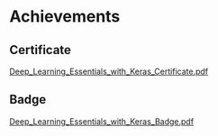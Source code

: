 

# Achievements
## Certificate
[Deep_Learning_Essentials_with_Keras_Certificate.pdf](https://prod-files-secure.s3.us-west-2.amazonaws.com/03e82b26-cccb-4906-bb56-adabcbdc0655/f5cf1405-8a02-49a4-beb6-3d50b033ba6e/Deep_Learning_Essentials_with_Keras_Certificate.pdf?X-Amz-Algorithm=AWS4-HMAC-SHA256&X-Amz-Content-Sha256=UNSIGNED-PAYLOAD&X-Amz-Credential=ASIAZI2LB466TZTM3L5T%2F20250205%2Fus-west-2%2Fs3%2Faws4_request&X-Amz-Date=20250205T071400Z&X-Amz-Expires=3600&X-Amz-Security-Token=IQoJb3JpZ2luX2VjECcaCXVzLXdlc3QtMiJHMEUCIQDLosHzAqk1CrXFw82bULKRvVodeVEWzRxw3%2FxIFrkSvQIgOLDPlbQpMT59cMNpCX%2FNUo%2BYSLKV0cKezgAodUXQnjUq%2FwMIQBAAGgw2Mzc0MjMxODM4MDUiDE2njFg007wuF3bUVSrcA6IZ7BGgXAGAbHoi%2B8tjcdG1E74dUSnh0R5Yuhx3WwoUh2rGYgfiNJ6TYZf12YTk12%2FBdFgtY%2FBkNj4irZnejB17jAivHR26Be%2FyaOzIFKzJiRx5GNlMb1VlhgZyZszMRv%2FxCXaVt3NPs5vOQaGfkCAKjrP3c8Fisd%2BRIoXH9ptLce%2BNWkOM7EfvPwuMwS3dLXFbHitN%2Fxypapk%2B9VJoXKTMGSoE11gJFR6hyWdzZsUYLZ4LYJ7TyDfe4wJwlOvg3RNQdksoGDipNeNj0IFfDQFlcX3V%2B7ZDjNcMbqzV5R2uO3anAtbxRTzH4tNB54gRsmym9zxFQY586uAKEMi%2BKVcbmv8E%2FFPzamOHotsL5oar7%2F3Vpl1BLyYb5XMq4AEa3lEQpzy7j4Xhzx6xDbtiOmEk8jCuk3CaJDPV41pfEJ9adwbGCCJUt7w6oBnwtlYmJKIjm6EdVYY%2BGhQ%2FcT5wU5O%2BE1ix4SYttgL8gT26TnLf5WdyQ%2BeqhtoFO15jiiqDs%2FUYwv%2Bunc2QTKcOuXSGiRwFf9y5%2Bg%2BPeiY%2Bi266iXIZENkzfHY2o1%2FNTUZAiczS9iU6hnj9H8zS8vCobXWWaO1vzJ%2FbMzjolqx1YIb4dImloOYpoeTRDjKeelLgMPSVjL0GOqUBLMS1pKPpDzrFUxN70zQgfIOYzYukTPR5gCgM8rS9ZXP6GAEXONKtxS8LtWM5IFcTKFnzOpVYQZW%2FW3wSZraQix5NzT0d3n0r4Lwuq0A0cOX1sM23w2N2BzAtT20q%2FQQwXdgyp%2BMdL1V5Ah0nzy9GVs88ltfvJQqsGOpyAMtcUgysibLUYr1gIK8edh3U6AIx7b9o1BEoRUsS5xe0tjiSXt4ow7KO&X-Amz-Signature=97ba0509badc996c4e77da9386b366f114e4399d6a6d9e264eac800b358b7641&X-Amz-SignedHeaders=host&x-id=GetObject)
## Badge
[Deep_Learning_Essentials_with_Keras_Badge.pdf](https://prod-files-secure.s3.us-west-2.amazonaws.com/03e82b26-cccb-4906-bb56-adabcbdc0655/5c209097-6d96-477f-a031-edc11aa6225f/Deep_Learning_Essentials_with_Keras_Badge.pdf?X-Amz-Algorithm=AWS4-HMAC-SHA256&X-Amz-Content-Sha256=UNSIGNED-PAYLOAD&X-Amz-Credential=ASIAZI2LB466TZTM3L5T%2F20250205%2Fus-west-2%2Fs3%2Faws4_request&X-Amz-Date=20250205T071400Z&X-Amz-Expires=3600&X-Amz-Security-Token=IQoJb3JpZ2luX2VjECcaCXVzLXdlc3QtMiJHMEUCIQDLosHzAqk1CrXFw82bULKRvVodeVEWzRxw3%2FxIFrkSvQIgOLDPlbQpMT59cMNpCX%2FNUo%2BYSLKV0cKezgAodUXQnjUq%2FwMIQBAAGgw2Mzc0MjMxODM4MDUiDE2njFg007wuF3bUVSrcA6IZ7BGgXAGAbHoi%2B8tjcdG1E74dUSnh0R5Yuhx3WwoUh2rGYgfiNJ6TYZf12YTk12%2FBdFgtY%2FBkNj4irZnejB17jAivHR26Be%2FyaOzIFKzJiRx5GNlMb1VlhgZyZszMRv%2FxCXaVt3NPs5vOQaGfkCAKjrP3c8Fisd%2BRIoXH9ptLce%2BNWkOM7EfvPwuMwS3dLXFbHitN%2Fxypapk%2B9VJoXKTMGSoE11gJFR6hyWdzZsUYLZ4LYJ7TyDfe4wJwlOvg3RNQdksoGDipNeNj0IFfDQFlcX3V%2B7ZDjNcMbqzV5R2uO3anAtbxRTzH4tNB54gRsmym9zxFQY586uAKEMi%2BKVcbmv8E%2FFPzamOHotsL5oar7%2F3Vpl1BLyYb5XMq4AEa3lEQpzy7j4Xhzx6xDbtiOmEk8jCuk3CaJDPV41pfEJ9adwbGCCJUt7w6oBnwtlYmJKIjm6EdVYY%2BGhQ%2FcT5wU5O%2BE1ix4SYttgL8gT26TnLf5WdyQ%2BeqhtoFO15jiiqDs%2FUYwv%2Bunc2QTKcOuXSGiRwFf9y5%2Bg%2BPeiY%2Bi266iXIZENkzfHY2o1%2FNTUZAiczS9iU6hnj9H8zS8vCobXWWaO1vzJ%2FbMzjolqx1YIb4dImloOYpoeTRDjKeelLgMPSVjL0GOqUBLMS1pKPpDzrFUxN70zQgfIOYzYukTPR5gCgM8rS9ZXP6GAEXONKtxS8LtWM5IFcTKFnzOpVYQZW%2FW3wSZraQix5NzT0d3n0r4Lwuq0A0cOX1sM23w2N2BzAtT20q%2FQQwXdgyp%2BMdL1V5Ah0nzy9GVs88ltfvJQqsGOpyAMtcUgysibLUYr1gIK8edh3U6AIx7b9o1BEoRUsS5xe0tjiSXt4ow7KO&X-Amz-Signature=4761d061371975dbfa52646d43e12d5753660b1b95271976bc5381194e691a9b&X-Amz-SignedHeaders=host&x-id=GetObject)
